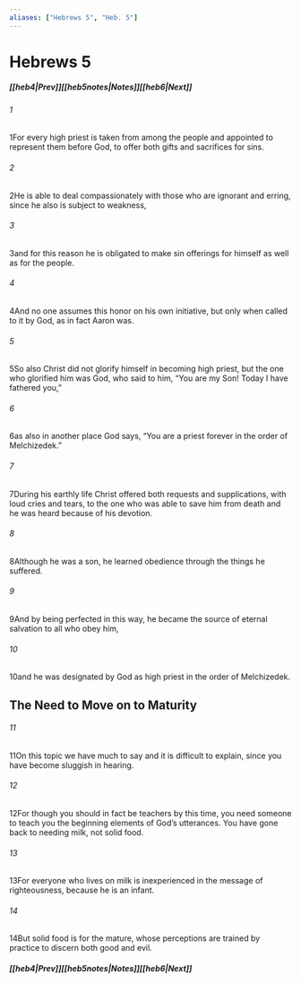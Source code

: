 ```yaml
---
aliases: ["Hebrews 5", "Heb. 5"]
---
```

# Hebrews 5
##### <span class=arrow-left></span>[[heb4|Prev]]<span class=navigation-separator></span>[[heb5notes|Notes]]<span class=navigation-separator></span>[[heb6|Next]]<span class=arrow-right></span>
###### 1
<span class=verse-first>1</span>For every high priest is taken from among the people and appointed to represent them before God, to offer both gifts and sacrifices for sins.
###### 2
<span class=verse-body>2</span>He is able to deal compassionately with those who are ignorant and erring, since he also is subject to weakness,
###### 3
<span class=verse-body>3</span>and for this reason he is obligated to make sin offerings for himself as well as for the people.
###### 4
<span class=verse-body>4</span>And no one assumes this honor on his own initiative, but only when called to it by God, as in fact Aaron was.
<div class=paragraph-break></div>

###### 5
<span class=verse-first>5</span>So also Christ did not glorify himself in becoming high priest, but the one who glorified him was God, who said to him, “You are my Son! Today I have fathered you,”
###### 6
<span class=verse-body>6</span>as also in another place God says, “You are a priest forever in the order of Melchizedek.”
###### 7
<span class=verse-body>7</span>During his earthly life Christ offered both requests and supplications, with loud cries and tears, to the one who was able to save him from death and he was heard because of his devotion.
###### 8
<span class=verse-body>8</span>Although he was a son, he learned obedience through the things he suffered.
###### 9
<span class=verse-body>9</span>And by being perfected in this way, he became the source of eternal salvation to all who obey him,
###### 10
<span class=verse-body>10</span>and he was designated by God as high priest in the order of Melchizedek.
## The Need to Move on to Maturity
###### 11
<span class=verse-first>11</span>On this topic we have much to say and it is difficult to explain, since you have become sluggish in hearing.
###### 12
<span class=verse-body>12</span>For though you should in fact be teachers by this time, you need someone to teach you the beginning elements of God’s utterances. You have gone back to needing milk, not solid food.
###### 13
<span class=verse-body>13</span>For everyone who lives on milk is inexperienced in the message of righteousness, because he is an infant.
###### 14
<span class=verse-body>14</span>But solid food is for the mature, whose perceptions are trained by practice to discern both good and evil.
##### <span class=arrow-left></span>[[heb4|Prev]]<span class=navigation-separator></span>[[heb5notes|Notes]]<span class=navigation-separator></span>[[heb6|Next]]<span class=arrow-right></span>